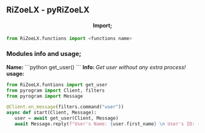 <h2> RiZoeLX - pyRiZoeLX </h2>

<h4 align='center'> Import; </h4>

``` python
from RiZoeLX.functions import <functions name>
```

<h3> Modules info and usage; </h3> 
<b> Name: </b> ```python get_user() ```
<b> Info: </b> <i> Get user without any extra process! </i>
<b> usage: </b> 

``` python 
from RiZoeLX.funtions import get_user
from pyrogram import Client, filters
from pyrogram import Message

@Client.on_message(filters.command("user"))
async def start(Client, Message):
   user = await get_user(Client, Message)
   await Message.reply(f"User's Name: {user.first_name} \n User's ID: {user.id}")
```
